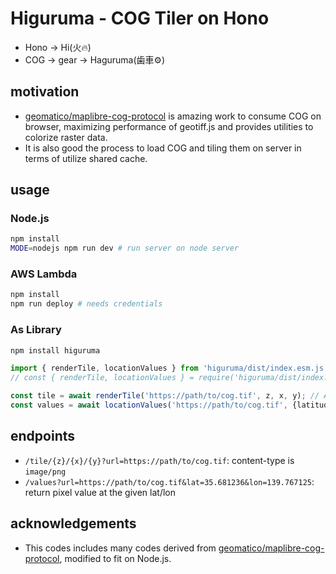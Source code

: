 # Higuruma - COG Tiler on Hono

- Hono -> Hi(火🔥)
- COG -> gear -> Haguruma(歯車⚙️)

## motivation

- [geomatico/maplibre-cog-protocol](https://github.com/geomatico/maplibre-cog-protocol) is amazing work to consume COG on browser, maximizing performance of geotiff.js and provides utilities to colorize raster data.
- It is also good the process to load COG and tiling them on server in terms of utilize shared cache.

## usage

### Node.js

```sh
npm install
MODE=nodejs npm run dev # run server on node server
```

### AWS Lambda

```sh
npm install
npm run deploy # needs credentials
```

### As Library

```sh
npm install higuruma
```

```typescript
import { renderTile, locationValues } from 'higuruma/dist/index.esm.js'; // ES Module
// const { renderTile, locationValues } = require('higuruma/dist/index.cjs.js'); // CommonJS

const tile = await renderTile('https://path/to/cog.tif', z, x, y); // ArrayBuffer of PNG
const values = await locationValues('https://path/to/cog.tif', {latitude, longitude}); // pixel values

```

## endpoints

- `/tile/{z}/{x}/{y}?url=https://path/to/cog.tif`: content-type is `image/png`
- `/values?url=https://path/to/cog.tif&lat=35.681236&lon=139.767125`: return pixel value at the given lat/lon

## acknowledgements

- This codes includes many codes derived from [geomatico/maplibre-cog-protocol](https://github.com/geomatico/maplibre-cog-protocol), modified to fit on Node.js.
